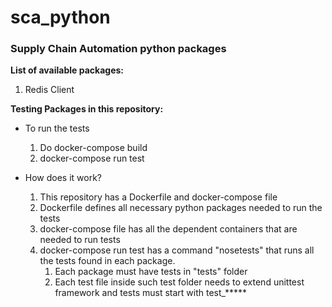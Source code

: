 # sca_python
### Supply Chain Automation python packages

**List of available packages:**
1. Redis Client

**Testing Packages in this repository:**
- To run the tests
  1. Do docker-compose build
  1. docker-compose run test

- How does it work?
  1. This repository has a Dockerfile and docker-compose file
  1. Dockerfile defines all necessary python packages needed to run the tests
  1. docker-compose file has all the dependent containers that are needed to run tests
  1. docker-compose run test has a command "nosetests" that runs all the tests found in each package.
        1. Each package must have tests in "tests" folder
        1. Each test file inside such test folder needs to extend unittest framework and tests must start with test_*****
